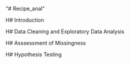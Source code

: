 "# Recipe_anal" 

H# Introduction 

H# Data Cleaning and Exploratory Data Analysis 

H# Asssessment of Missingness

H# Hypothesis Testing 
